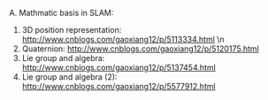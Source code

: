 A. Mathmatic basis in SLAM:
1. 3D position representation: http://www.cnblogs.com/gaoxiang12/p/5113334.html \n
2. Quaternion: http://www.cnblogs.com/gaoxiang12/p/5120175.html
3. Lie group and algebra: http://www.cnblogs.com/gaoxiang12/p/5137454.html
4. Lie group and algebra (2): http://www.cnblogs.com/gaoxiang12/p/5577912.html

